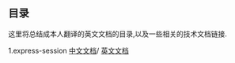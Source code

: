 ## 目录
这里将总结成本人翻译的英文文档的目录,以及一些相关的技术文档链接.

1.express-session
[中文文档](https://github.com/wsqy182/wsqy182.github.io/blob/master/README2.md)/
[英文文档](https://www.npmjs.com/package/express-session)

